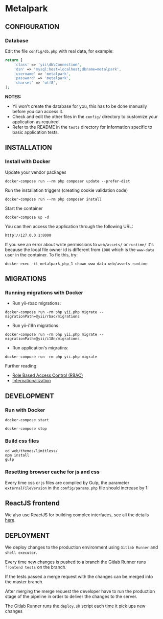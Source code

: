 # Metalpark

CONFIGURATION
-------------

### Database

Edit the file `config/db.php` with real data, for example:

```php
return [
    'class' => 'yii\db\Connection',
    'dsn' => 'mysql:host=localhost;dbname=metalpark',
    'username' => 'metalpark',
    'password' => 'metalpark',
    'charset' => 'utf8',
];
```

**NOTES:**
- Yii won't create the database for you, this has to be done manually before you can access it.
- Check and edit the other files in the `config/` directory to customize your application as required.
- Refer to the README in the `tests` directory for information specific to basic application tests.

INSTALLATION
-------------

### Install with Docker

Update your vendor packages

    docker-compose run --rm php composer update --prefer-dist

Run the installation triggers (creating cookie validation code)

    docker-compose run --rm php composer install

Start the container

    docker-compose up -d

You can then access the application through the following URL:

    http://127.0.0.1:8000

If you see an error about write permissions to `web/assets/` or `runtime/` it's because
the local file owner id is different from `1000` which is the `www-data` user in the container.
To fix this, try:

```
docker exec -it metalpark_php_1 chown www-data web/assets runtime
```

MIGRATIONS
-------------

### Running migrations with Docker
- Run yii-rbac migrations:
```
docker-compose run -rm php yii.php migrate --migrationPath=@yii/rbac/migrations
```

- Run yii-i18n migrations:
```
docker-compose run -rm php yii.php migrate --migrationPath=@yii/i18n/migrations
```
- Run application's migratins:
```
docker-compose run -rm php yii.php migrate
```

Further reading:
- [Role Based Access Control (RBAC)](https://www.yiiframework.com/doc/guide/2.0/en/security-authorization#rbac)
- [Internationalization](https://www.yiiframework.com/doc/guide/2.0/en/tutorial-i18n)

DEVELOPMENT
------------
### Run with Docker

```
docker-compose start
```

```
docker-compose stop
```

### Build css files

```
cd web/themes/limitless/
npm install
gulp
```
### Resetting browser cache for js and css
Every time css or js files are compiled by Gulp, the parameter `externalFileVersion` in the `config/params.php` file should increase by 1

## ReactJS frontend
We also use ReactJS for building complex interfaces, see all the details [here](frontend/README.md).

DEPLOYMENT
------------
We deploy changes to the production environment using `Gitlab Runner` and `shell executor`.

Every time new changes is pushed to a branch the Gitlab Runner runs `frontend tests` on the branch.

If the tests passed a merge request with the changes can be merged into the master branch.

After merging the merge request the developer have to run the production stage of the pipeline in order to deliver the changes to the server.

The Gitlab Runner runs the `deploy.sh` script each time it pick ups new changes
